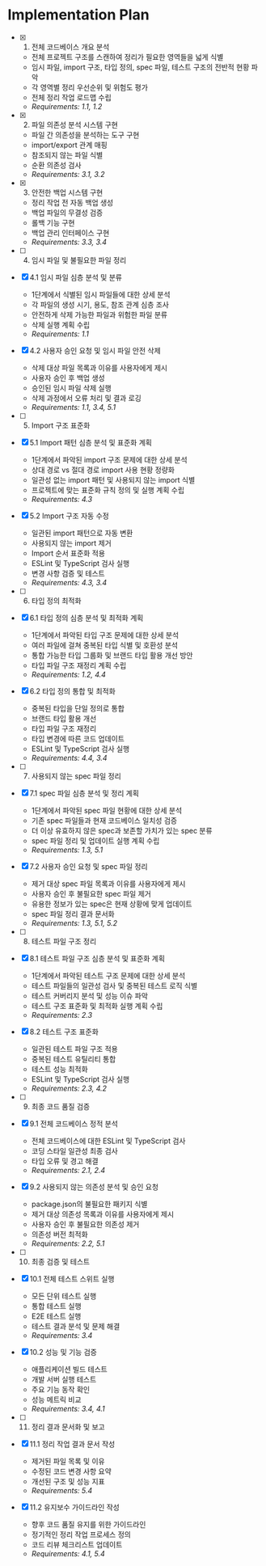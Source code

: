 # Implementation Plan

- [x] 1. 전체 코드베이스 개요 분석


  - 전체 프로젝트 구조를 스캔하여 정리가 필요한 영역들을 넓게 식별
  - 임시 파일, import 구조, 타입 정의, spec 파일, 테스트 구조의 전반적 현황 파악
  - 각 영역별 정리 우선순위 및 위험도 평가
  - 전체 정리 작업 로드맵 수립
  - _Requirements: 1.1, 1.2_

- [x] 2. 파일 의존성 분석 시스템 구현


  - 파일 간 의존성을 분석하는 도구 구현
  - import/export 관계 매핑
  - 참조되지 않는 파일 식별
  - 순환 의존성 검사
  - _Requirements: 3.1, 3.2_

- [x] 3. 안전한 백업 시스템 구현


  - 정리 작업 전 자동 백업 생성
  - 백업 파일의 무결성 검증
  - 롤백 기능 구현
  - 백업 관리 인터페이스 구현
  - _Requirements: 3.3, 3.4_

- [ ] 4. 임시 파일 및 불필요한 파일 정리
- [x] 4.1 임시 파일 심층 분석 및 분류


  - 1단계에서 식별된 임시 파일들에 대한 상세 분석
  - 각 파일의 생성 시기, 용도, 참조 관계 심층 조사
  - 안전하게 삭제 가능한 파일과 위험한 파일 분류
  - 삭제 실행 계획 수립
  - _Requirements: 1.1_

- [x] 4.2 사용자 승인 요청 및 임시 파일 안전 삭제



  - 삭제 대상 파일 목록과 이유를 사용자에게 제시
  - 사용자 승인 후 백업 생성
  - 승인된 임시 파일 삭제 실행
  - 삭제 과정에서 오류 처리 및 결과 로깅
  - _Requirements: 1.1, 3.4, 5.1_

- [ ] 5. Import 구조 표준화
- [x] 5.1 Import 패턴 심층 분석 및 표준화 계획


  - 1단계에서 파악된 import 구조 문제에 대한 상세 분석
  - 상대 경로 vs 절대 경로 import 사용 현황 정량화
  - 일관성 없는 import 패턴 및 사용되지 않는 import 식별
  - 프로젝트에 맞는 표준화 규칙 정의 및 실행 계획 수립
  - _Requirements: 4.3_

- [x] 5.2 Import 구조 자동 수정


  - 일관된 import 패턴으로 자동 변환
  - 사용되지 않는 import 제거
  - Import 순서 표준화 적용
  - ESLint 및 TypeScript 검사 실행
  - 변경 사항 검증 및 테스트
  - _Requirements: 4.3, 3.4_

- [ ] 6. 타입 정의 최적화
- [x] 6.1 타입 정의 심층 분석 및 최적화 계획


  - 1단계에서 파악된 타입 구조 문제에 대한 상세 분석
  - 여러 파일에 걸쳐 중복된 타입 식별 및 호환성 분석
  - 통합 가능한 타입 그룹화 및 브랜드 타입 활용 개선 방안
  - 타입 파일 구조 재정리 계획 수립
  - _Requirements: 1.2, 4.4_

- [x] 6.2 타입 정의 통합 및 최적화



  - 중복된 타입을 단일 정의로 통합
  - 브랜드 타입 활용 개선
  - 타입 파일 구조 재정리
  - 타입 변경에 따른 코드 업데이트
  - ESLint 및 TypeScript 검사 실행
  - _Requirements: 4.4, 3.4_

- [ ] 7. 사용되지 않는 spec 파일 정리
- [x] 7.1 spec 파일 심층 분석 및 정리 계획


  - 1단계에서 파악된 spec 파일 현황에 대한 상세 분석
  - 기존 spec 파일들과 현재 코드베이스 일치성 검증
  - 더 이상 유효하지 않은 spec과 보존할 가치가 있는 spec 분류
  - spec 파일 정리 및 업데이트 실행 계획 수립
  - _Requirements: 1.3, 5.1_

- [x] 7.2 사용자 승인 요청 및 spec 파일 정리



  - 제거 대상 spec 파일 목록과 이유를 사용자에게 제시
  - 사용자 승인 후 불필요한 spec 파일 제거
  - 유용한 정보가 있는 spec은 현재 상황에 맞게 업데이트
  - spec 파일 정리 결과 문서화
  - _Requirements: 1.3, 5.1, 5.2_

- [ ] 8. 테스트 파일 구조 정리
- [x] 8.1 테스트 파일 구조 심층 분석 및 표준화 계획


  - 1단계에서 파악된 테스트 구조 문제에 대한 상세 분석
  - 테스트 파일들의 일관성 검사 및 중복된 테스트 로직 식별
  - 테스트 커버리지 분석 및 성능 이슈 파악
  - 테스트 구조 표준화 및 최적화 실행 계획 수립
  - _Requirements: 2.3_

- [x] 8.2 테스트 구조 표준화


  - 일관된 테스트 파일 구조 적용
  - 중복된 테스트 유틸리티 통합
  - 테스트 성능 최적화
  - ESLint 및 TypeScript 검사 실행
  - _Requirements: 2.3, 4.2_

- [ ] 9. 최종 코드 품질 검증
- [x] 9.1 전체 코드베이스 정적 분석


  - 전체 코드베이스에 대한 ESLint 및 TypeScript 검사
  - 코딩 스타일 일관성 최종 검사
  - 타입 오류 및 경고 해결
  - _Requirements: 2.1, 2.4_

- [x] 9.2 사용되지 않는 의존성 분석 및 승인 요청


  - package.json의 불필요한 패키지 식별
  - 제거 대상 의존성 목록과 이유를 사용자에게 제시
  - 사용자 승인 후 불필요한 의존성 제거
  - 의존성 버전 최적화
  - _Requirements: 2.2, 5.1_

- [ ] 10. 최종 검증 및 테스트
- [x] 10.1 전체 테스트 스위트 실행


  - 모든 단위 테스트 실행
  - 통합 테스트 실행
  - E2E 테스트 실행
  - 테스트 결과 분석 및 문제 해결
  - _Requirements: 3.4_

- [x] 10.2 성능 및 기능 검증


  - 애플리케이션 빌드 테스트
  - 개발 서버 실행 테스트
  - 주요 기능 동작 확인
  - 성능 메트릭 비교
  - _Requirements: 3.4, 4.1_

- [ ] 11. 정리 결과 문서화 및 보고
- [x] 11.1 정리 작업 결과 문서 작성


  - 제거된 파일 목록 및 이유
  - 수정된 코드 변경 사항 요약
  - 개선된 구조 및 성능 지표
  - _Requirements: 5.4_

- [x] 11.2 유지보수 가이드라인 작성



  - 향후 코드 품질 유지를 위한 가이드라인
  - 정기적인 정리 작업 프로세스 정의
  - 코드 리뷰 체크리스트 업데이트
  - _Requirements: 4.1, 5.4_